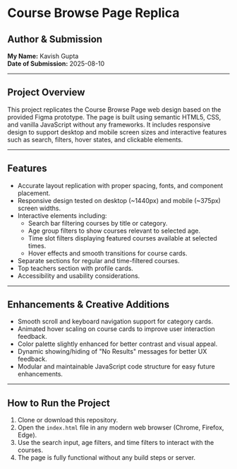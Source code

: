 # Course Browse Page Replica

## Author & Submission
**My Name:** Kavish Gupta  
**Date of Submission:** 2025-08-10

---

## Project Overview
This project replicates the Course Browse Page web design based on the provided Figma prototype. The page is built using semantic HTML5, CSS, and vanilla JavaScript without any frameworks. It includes responsive design to support desktop and mobile screen sizes and interactive features such as search, filters, hover states, and clickable elements.

---

## Features
- Accurate layout replication with proper spacing, fonts, and component placement.
- Responsive design tested on desktop (~1440px) and mobile (~375px) screen widths.
- Interactive elements including:
  - Search bar filtering courses by title or category.
  - Age group filters to show courses relevant to selected age.
  - Time slot filters displaying featured courses available at selected times.
  - Hover effects and smooth transitions for course cards.
- Separate sections for regular and time-filtered courses.
- Top teachers section with profile cards.
- Accessibility and usability considerations.

---

## Enhancements & Creative Additions
- Smooth scroll and keyboard navigation support for category cards.
- Animated hover scaling on course cards to improve user interaction feedback.
- Color palette slightly enhanced for better contrast and visual appeal.
- Dynamic showing/hiding of "No Results" messages for better UX feedback.
- Modular and maintainable JavaScript code structure for easy future enhancements.

---

## How to Run the Project
1. Clone or download this repository.
2. Open the `index.html` file in any modern web browser (Chrome, Firefox, Edge).
3. Use the search input, age filters, and time filters to interact with the courses.
4. The page is fully functional without any build steps or server.


